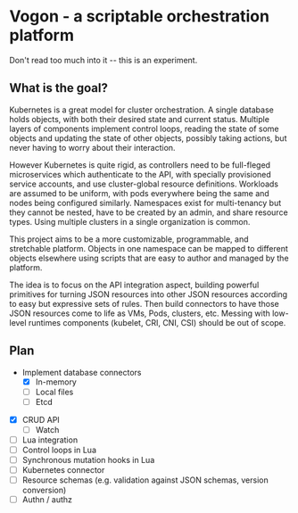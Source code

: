 # Vogon - a scriptable orchestration platform

Don't read too much into it -- this is an experiment.

## What is the goal?

Kubernetes is a great model for cluster orchestration. A single database holds objects, with both their desired state and current status. Multiple layers of components implement control loops, reading the state of some objects and updating the state of other objects, possibly taking actions, but never having to worry about their interaction.

However Kubernetes is quite rigid, as controllers need to be full-fleged microservices which authenticate to the API, with specially provisioned service accounts, and use cluster-global resource definitions. Workloads are assumed to be uniform, with pods everywhere being the same and nodes being configured similarly. Namespaces exist for multi-tenancy but they cannot be nested, have to be created by an admin, and share resource types. Using multiple clusters in a single organization is common.

This project aims to be a more customizable, programmable, and stretchable platform. Objects in one namespace can be mapped to different objects elsewhere using scripts that are easy to author and managed by the platform.

The idea is to focus on the API integration aspect, building powerful primitives for turning JSON resources into other JSON resources according to easy but expressive sets of rules. Then build connectors to have those JSON resources come to life as VMs, Pods, clusters, etc. Messing with low-level runtimes components (kubelet, CRI, CNI, CSI) should be out of scope.

## Plan

- Implement database connectors
    - [x] In-memory
    - [ ] Local files
    - [ ] Etcd
- [x] CRUD API
    - [ ] Watch
- [ ] Lua integration
- [ ] Control loops in Lua
- [ ] Synchronous mutation hooks in Lua
- [ ] Kubernetes connector
- [ ] Resource schemas (e.g. validation against JSON schemas, version conversion)
- [ ] Authn / authz
